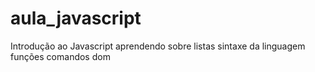 # aula_javascript
Introdução ao Javascript
aprendendo sobre listas
sintaxe da linguagem 
funções
comandos
dom
